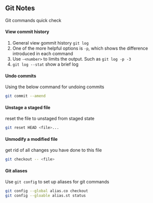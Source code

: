 ## Git Notes
Git commands quick check

#### View commit history
1. General view gommit history `git log`
2. One of the more helpful options is `-p`, which shows the difference introduced in each command
3. Use `-<number>` to limits the output. Such as `git log -p -3`
4. `git log --stat` show a brief log

#### Undo commits
Using the below command for undoing commits
```sh
git commit --amend
```

#### Unstage a staged file
reset the file to unstaged from staged state
```sh
git reset HEAD <file>...
```

#### Unmodify a modified file
get rid of all changes you have done to this file
```sh
git checkout -- <file>
```

#### Git aliases
Use `git config` to set up aliases for git commands
```sh
git config --global alias.co checkout
git config --gloable alias.st status
```

